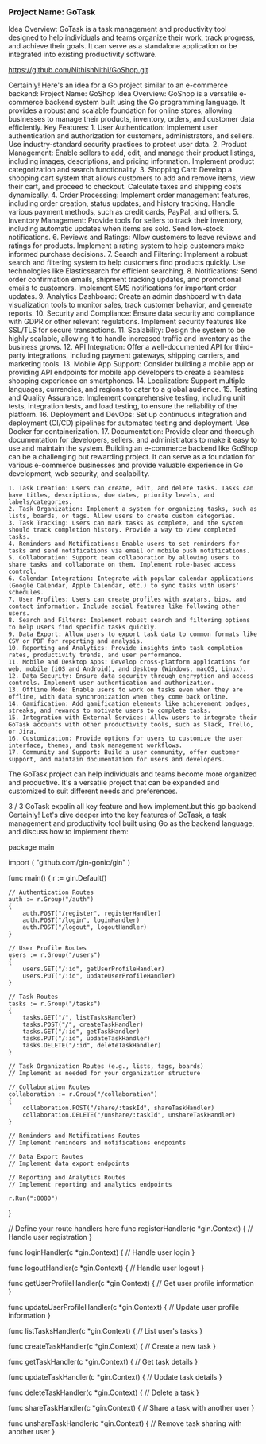 <h3>Project Name: GoTask</h3>

Idea Overview: GoTask is a task management and productivity tool designed to help individuals and teams organize their work, track progress, and achieve their goals. It can serve as a standalone application or be integrated into existing productivity software.

https://github.com/NithishNithi/GoShop.git

Certainly! Here's an idea for a Go project similar to an e-commerce backend:
Project Name: GoShop
Idea Overview: GoShop is a versatile e-commerce backend system built using the Go programming language. It provides a robust and scalable foundation for online stores, allowing businesses to manage their products, inventory, orders, and customer data efficiently.
Key Features:
    1. User Authentication: Implement user authentication and authorization for customers, administrators, and sellers. Use industry-standard security practices to protect user data.
    2. Product Management: Enable sellers to add, edit, and manage their product listings, including images, descriptions, and pricing information. Implement product categorization and search functionality.
    3. Shopping Cart: Develop a shopping cart system that allows customers to add and remove items, view their cart, and proceed to checkout. Calculate taxes and shipping costs dynamically.
    4. Order Processing: Implement order management features, including order creation, status updates, and history tracking. Handle various payment methods, such as credit cards, PayPal, and others.
    5. Inventory Management: Provide tools for sellers to track their inventory, including automatic updates when items are sold. Send low-stock notifications.
    6. Reviews and Ratings: Allow customers to leave reviews and ratings for products. Implement a rating system to help customers make informed purchase decisions.
    7. Search and Filtering: Implement a robust search and filtering system to help customers find products quickly. Use technologies like Elasticsearch for efficient searching.
    8. Notifications: Send order confirmation emails, shipment tracking updates, and promotional emails to customers. Implement SMS notifications for important order updates.
    9. Analytics Dashboard: Create an admin dashboard with data visualization tools to monitor sales, track customer behavior, and generate reports.
    10. Security and Compliance: Ensure data security and compliance with GDPR or other relevant regulations. Implement security features like SSL/TLS for secure transactions.
    11. Scalability: Design the system to be highly scalable, allowing it to handle increased traffic and inventory as the business grows.
    12. API Integration: Offer a well-documented API for third-party integrations, including payment gateways, shipping carriers, and marketing tools.
    13. Mobile App Support: Consider building a mobile app or providing API endpoints for mobile app developers to create a seamless shopping experience on smartphones.
    14. Localization: Support multiple languages, currencies, and regions to cater to a global audience.
    15. Testing and Quality Assurance: Implement comprehensive testing, including unit tests, integration tests, and load testing, to ensure the reliability of the platform.
    16. Deployment and DevOps: Set up continuous integration and deployment (CI/CD) pipelines for automated testing and deployment. Use Docker for containerization.
    17. Documentation: Provide clear and thorough documentation for developers, sellers, and administrators to make it easy to use and maintain the system.
Building an e-commerce backend like GoShop can be a challenging but rewarding project. It can serve as a foundation for various e-commerce businesses and provide valuable experience in Go development, web security, and scalability.

    1. Task Creation: Users can create, edit, and delete tasks. Tasks can have titles, descriptions, due dates, priority levels, and labels/categories.
    2. Task Organization: Implement a system for organizing tasks, such as lists, boards, or tags. Allow users to create custom categories.
    3. Task Tracking: Users can mark tasks as complete, and the system should track completion history. Provide a way to view completed tasks.
    4. Reminders and Notifications: Enable users to set reminders for tasks and send notifications via email or mobile push notifications.
    5. Collaboration: Support team collaboration by allowing users to share tasks and collaborate on them. Implement role-based access control.
    6. Calendar Integration: Integrate with popular calendar applications (Google Calendar, Apple Calendar, etc.) to sync tasks with users' schedules.
    7. User Profiles: Users can create profiles with avatars, bios, and contact information. Include social features like following other users.
    8. Search and Filters: Implement robust search and filtering options to help users find specific tasks quickly.
    9. Data Export: Allow users to export task data to common formats like CSV or PDF for reporting and analysis.
    10. Reporting and Analytics: Provide insights into task completion rates, productivity trends, and user performance.
    11. Mobile and Desktop Apps: Develop cross-platform applications for web, mobile (iOS and Android), and desktop (Windows, macOS, Linux).
    12. Data Security: Ensure data security through encryption and access controls. Implement user authentication and authorization.
    13. Offline Mode: Enable users to work on tasks even when they are offline, with data synchronization when they come back online.
    14. Gamification: Add gamification elements like achievement badges, streaks, and rewards to motivate users to complete tasks.
    15. Integration with External Services: Allow users to integrate their GoTask accounts with other productivity tools, such as Slack, Trello, or Jira.
    16. Customization: Provide options for users to customize the user interface, themes, and task management workflows.
    17. Community and Support: Build a user community, offer customer support, and maintain documentation for users and developers.
The GoTask project can help individuals and teams become more organized and productive. It's a versatile project that can be expanded and customized to suit different needs and preferences.

3 / 3
GoTask expalin all key feature and how implement.but this go backend
Certainly! Let's dive deeper into the key features of GoTask, a task management and productivity tool built using Go as the backend language, and discuss how to implement them:

package main

import (
    "github.com/gin-gonic/gin"
)

func main() {
    r := gin.Default()

    // Authentication Routes
    auth := r.Group("/auth")
    {
        auth.POST("/register", registerHandler)
        auth.POST("/login", loginHandler)
        auth.POST("/logout", logoutHandler)
    }

    // User Profile Routes
    users := r.Group("/users")
    {
        users.GET("/:id", getUserProfileHandler)
        users.PUT("/:id", updateUserProfileHandler)
    }

    // Task Routes
    tasks := r.Group("/tasks")
    {
        tasks.GET("/", listTasksHandler)
        tasks.POST("/", createTaskHandler)
        tasks.GET("/:id", getTaskHandler)
        tasks.PUT("/:id", updateTaskHandler)
        tasks.DELETE("/:id", deleteTaskHandler)
    }

    // Task Organization Routes (e.g., lists, tags, boards)
    // Implement as needed for your organization structure

    // Collaboration Routes
    collaboration := r.Group("/collaboration")
    {
        collaboration.POST("/share/:taskId", shareTaskHandler)
        collaboration.DELETE("/unshare/:taskId", unshareTaskHandler)
    }

    // Reminders and Notifications Routes
    // Implement reminders and notifications endpoints

    // Data Export Routes
    // Implement data export endpoints

    // Reporting and Analytics Routes
    // Implement reporting and analytics endpoints

    r.Run(":8080")
}

// Define your route handlers here
func registerHandler(c *gin.Context) {
    // Handle user registration
}

func loginHandler(c *gin.Context) {
    // Handle user login
}

func logoutHandler(c *gin.Context) {
    // Handle user logout
}

func getUserProfileHandler(c *gin.Context) {
    // Get user profile information
}

func updateUserProfileHandler(c *gin.Context) {
    // Update user profile information
}

func listTasksHandler(c *gin.Context) {
    // List user's tasks
}

func createTaskHandler(c *gin.Context) {
    // Create a new task
}

func getTaskHandler(c *gin.Context) {
    // Get task details
}

func updateTaskHandler(c *gin.Context) {
    // Update task details
}

func deleteTaskHandler(c *gin.Context) {
    // Delete a task
}

func shareTaskHandler(c *gin.Context) {
    // Share a task with another user
}

func unshareTaskHandler(c *gin.Context) {
    // Remove task sharing with another user
}
